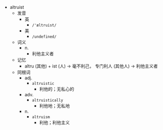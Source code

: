 - altruist
  - 发音
    - 英
      - `/'æltruist/`
    - 美
      - `/undefined/`
  - 词义
    - n.
      - 利他主义者
  - 记忆
    - altru (其他) + ist (人) → 毫不利己， 专门利人 (其他人) → 利他主义者
  - 同根词
    - adj.
      - `altruistic`
        - 利他的；无私心的
    - adv.
      - `altruistically`
        - 利他地；无私地
    - n.
      - `altruism`
        - 利他；利他主义
